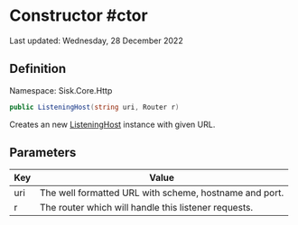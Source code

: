 # Constructor #ctor
Last updated: Wednesday, 28 December 2022

## Definition
Namespace: Sisk.Core.Http

```csharp
public ListeningHost(string uri, Router r)
```

Creates an new [ListeningHost](/spec/Sisk/Core/Http/ListeningHost) instance with given URL.

## Parameters

| Key | Value |
| --- | --- |
| uri | The well formatted URL with scheme, hostname and port. | 
| r | The router which will handle this listener requests. | 

